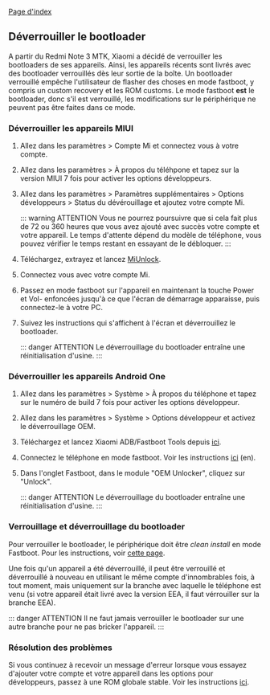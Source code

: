[Page d'index](../)

## Déverrouiller le bootloader

A partir du Redmi Note 3 MTK, Xiaomi a décidé de verrouiller les bootloaders de ses appareils. Ainsi, les appareils récents sont livrés avec des bootloader verrouillés dès leur sortie de la boîte. Un bootloader verrouillé empêche l'utilisateur de flasher des choses en mode fastboot, y compris un custom recovery et les ROM customs. Le mode fastboot **est** le bootloader, donc s'il est verrouillé, les modifications sur le périphérique ne peuvent pas être faites dans ce mode.

### Déverrouiller les appareils MIUI

1. Allez dans les paramètres > Compte Mi et connectez vous à votre compte.

2. Allez dans les paramètres > À propos du téléhpone et tapez sur la version MIUI 7 fois pour activer les options développeurs.

3. Allez dans les paramètres > Paramètres supplémentaires > Options développeurs > Status du dévérouillage et ajoutez votre compte Mi. 

   ::: warning ATTENTION
   Vous ne pourrez poursuivre que si cela fait plus de 72 ou 360 heures que vous avez ajouté avec succès votre compte et votre appareil. Le temps d'attente dépend du modèle de téléphone, vous pouvez vérifier le temps restant en essayant de le débloquer.
   :::
4. Téléchargez, extrayez et lancez [MiUnlock](Outils_pour_les_appareils_Xiaomi.md).

5. Connectez vous avec votre compte Mi.

6. Passez en mode fastboot sur l'appareil en maintenant la touche Power et Vol- enfoncées jusqu'à ce que l'écran de démarrage apparaisse, puis connectez-le à votre PC.

7. Suivez les instructions qui s'affichent à l'écran et déverrouillez le bootloader.

   ::: danger ATTENTION
   Le déverrouillage du bootloader entraîne une réinitialisation d'usine.
   :::

### Déverrouiller les appareils Android One

1. Allez dans les paramètres > Système > À propos du téléphone et tapez sur le numéro de build 7 fois pour activer les options développeur.

2. Allez dans les paramètres > Système > Options développeur et activez le déverrouillage OEM.

3. Téléchargez et lancez Xiaomi ADB/Fastboot Tools depuis [ici](Outils_pour_les_appareils_Xiaomi.md).

4. Connectez le téléphone en mode fastboot. Voir les instructions [ici](https://szaki.github.io/XiaomiADBFastbootTools/) (en).

5. Dans l'onglet Fastboot, dans le module "OEM Unlocker", cliquez sur "Unlock".

   ::: danger ATTENTION
   Le déverrouillage du bootloader entraîne une réinitialisation d'usine.
   :::

### Verrouillage et déverrouillage du bootloader

Pour verrouiller le bootloader, le périphérique doit être *clean install* en mode Fastboot. Pour les instructions, voir [cette page](Flash_ROM_officielles.md).

Une fois qu'un appareil a été déverrouillé, il peut être verrouillé et déverrouillé à nouveau en utilisant le même compte d'innombrables fois, à tout moment, mais uniquement sur la branche avec laquelle le téléphone est venu (si votre appareil était livré avec la version EEA, il faut vérrouiller sur la branche EEA).

::: danger ATTENTION
Il ne faut jamais verrouiller le bootloader sur une autre branche pour ne pas bricker l'appareil.
:::

### Résolution des problèmes

Si vous continuez à recevoir un message d'erreur lorsque vous essayez d'ajouter votre compte et votre appareil dans les options pour développeurs, passez à une ROM globale stable. Voir les instructions [ici](Flash_ROM_officielles.md).